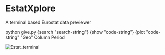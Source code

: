 # EstatXplore
A terminal based Eurostat data previewer

python give.py {search "search-string"} {show "code-string"} {plot "code-string" "Geo" Column Period

![Estat_terminal](https://github.com/ssdrf/EstatXplore/assets/138875022/1314e987-226d-4453-850b-3bc763b6231c)

